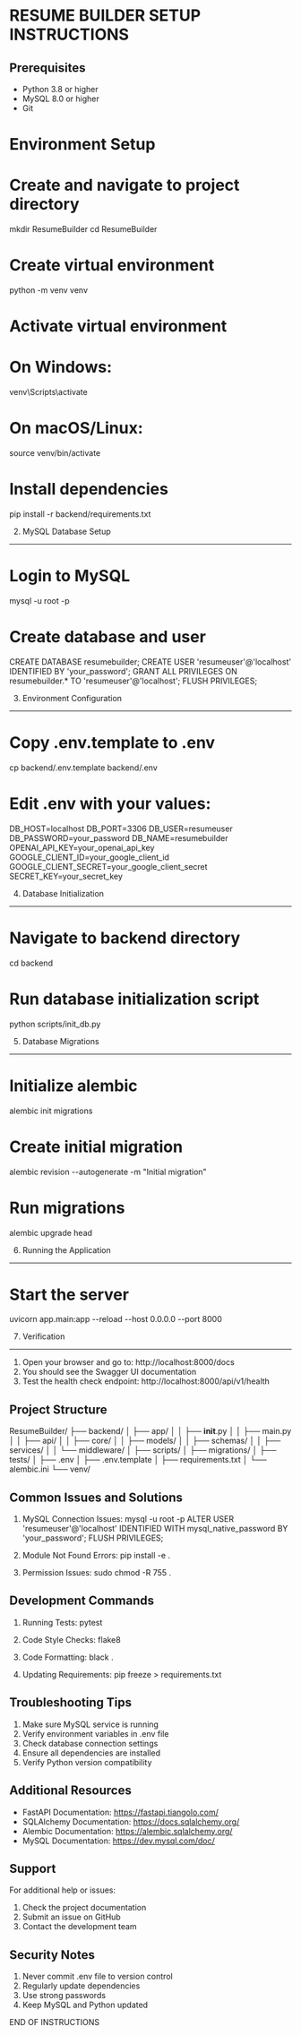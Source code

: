RESUME BUILDER SETUP INSTRUCTIONS
===============================

Prerequisites
------------
- Python 3.8 or higher
- MySQL 8.0 or higher
- Git

# Environment Setup

# Create and navigate to project directory
mkdir ResumeBuilder
cd ResumeBuilder

# Create virtual environment
python -m venv venv

# Activate virtual environment
# On Windows:
venv\Scripts\activate
# On macOS/Linux:
source venv/bin/activate

# Install dependencies
pip install -r backend/requirements.txt


2. MySQL Database Setup
---------------------
# Login to MySQL
mysql -u root -p

# Create database and user
CREATE DATABASE resumebuilder;
CREATE USER 'resumeuser'@'localhost' IDENTIFIED BY 'your_password';
GRANT ALL PRIVILEGES ON resumebuilder.* TO 'resumeuser'@'localhost';
FLUSH PRIVILEGES;


3. Environment Configuration
-------------------------
# Copy .env.template to .env
cp backend/.env.template backend/.env

# Edit .env with your values:
DB_HOST=localhost
DB_PORT=3306
DB_USER=resumeuser
DB_PASSWORD=your_password
DB_NAME=resumebuilder
OPENAI_API_KEY=your_openai_api_key
GOOGLE_CLIENT_ID=your_google_client_id
GOOGLE_CLIENT_SECRET=your_google_client_secret
SECRET_KEY=your_secret_key


4. Database Initialization
------------------------
# Navigate to backend directory
cd backend

# Run database initialization script
python scripts/init_db.py


5. Database Migrations
-------------------
# Initialize alembic
alembic init migrations

# Create initial migration
alembic revision --autogenerate -m "Initial migration"

# Run migrations
alembic upgrade head


6. Running the Application
------------------------
# Start the server
uvicorn app.main:app --reload --host 0.0.0.0 --port 8000


7. Verification
-------------
1. Open your browser and go to: http://localhost:8000/docs
2. You should see the Swagger UI documentation
3. Test the health check endpoint: http://localhost:8000/api/v1/health


Project Structure
---------------
ResumeBuilder/
├── backend/
│   ├── app/
│   │   ├── __init__.py
│   │   ├── main.py
│   │   ├── api/
│   │   ├── core/
│   │   ├── models/
│   │   ├── schemas/
│   │   ├── services/
│   │   └── middleware/
│   ├── scripts/
│   ├── migrations/
│   ├── tests/
│   ├── .env
│   ├── .env.template
│   ├── requirements.txt
│   └── alembic.ini
└── venv/


Common Issues and Solutions
-------------------------
1. MySQL Connection Issues:
   mysql -u root -p
   ALTER USER 'resumeuser'@'localhost' IDENTIFIED WITH mysql_native_password BY 'your_password';
   FLUSH PRIVILEGES;

2. Module Not Found Errors:
   pip install -e .

3. Permission Issues:
   sudo chmod -R 755 .


Development Commands
------------------
1. Running Tests:
   pytest

2. Code Style Checks:
   flake8

3. Code Formatting:
   black .

4. Updating Requirements:
   pip freeze > requirements.txt


Troubleshooting Tips
-------------------
1. Make sure MySQL service is running
2. Verify environment variables in .env file
3. Check database connection settings
4. Ensure all dependencies are installed
5. Verify Python version compatibility


Additional Resources
------------------
- FastAPI Documentation: https://fastapi.tiangolo.com/
- SQLAlchemy Documentation: https://docs.sqlalchemy.org/
- Alembic Documentation: https://alembic.sqlalchemy.org/
- MySQL Documentation: https://dev.mysql.com/doc/


Support
-------
For additional help or issues:
1. Check the project documentation
2. Submit an issue on GitHub
3. Contact the development team


Security Notes
-------------
1. Never commit .env file to version control
2. Regularly update dependencies
3. Use strong passwords
4. Keep MySQL and Python updated

END OF INSTRUCTIONS